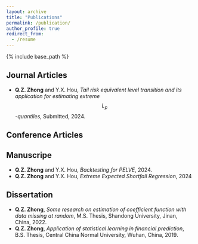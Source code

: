 ```yaml
---
layout: archive
title: "Publications"
permalink: /publication/
author_profile: true
redirect_from:
  - /resume
---
```


{% include base_path %}


## Journal Articles

- **Q.Z. Zhong** and Y.X. Hou, *Tail risk equivalent level transition and its application for estimating extreme $$L_p$$-quantiles*, Submitted, 2024.

## Conference Articles


## Manuscripe

- **Q.Z. Zhong** and Y.X. Hou, *Backtesting for PELVE*, 2024.
- **Q.Z. Zhong** and Y.X. Hou, *Extreme Expected Shortfall Regression*, 2024


## Dissertation

- **Q.Z. Zhong**, *Some research on estimation of coefficient function with data missing at random*, M.S. Thesis, Shandong University, Jinan, China, 2022.
- **Q.Z. Zhong**, *Application of statistical learning in financial prediction*, B.S. Thesis, Central China Normal University, Wuhan, China, 2019.
